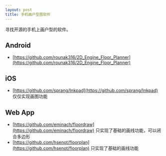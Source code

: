```yaml
---
layout: post
title: 手机画户型图软件
---
```


寻找开源的手机上画户型的软件。

## Android

- [https://github.com/rounak316/2D_Engine_Floor_Planner](https://github.com/rounak316/2D_Engine_Floor_Planner)

## iOS

- [https://github.com/sprang/Inkpad](https://github.com/sprang/Inkpad) 仅仅实现画图功能

## Web App

- [https://github.com/eminach/floordraw](https://github.com/eminach/floordraw) 只实现了基础的画线功能，可以闭合多边形
- [https://github.com/hsenot/floorplan](https://github.com/hsenot/floorplan) 只实现了基础的画线功能